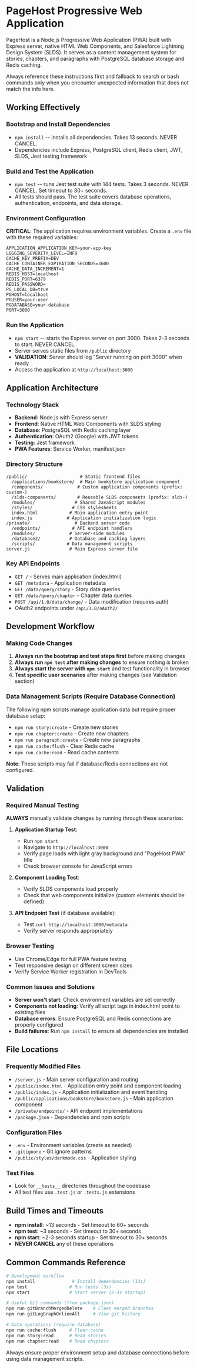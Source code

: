 # PageHost Progressive Web Application

PageHost is a Node.js Progressive Web Application (PWA) built with Express server, native HTML Web Components, and Salesforce Lightning Design System (SLDS). It serves as a content management system for stories, chapters, and paragraphs with PostgreSQL database storage and Redis caching.

Always reference these instructions first and fallback to search or bash commands only when you encounter unexpected information that does not match the info here.

## Working Effectively

### Bootstrap and Install Dependencies
- `npm install` -- installs all dependencies. Takes 13 seconds. NEVER CANCEL.
- Dependencies include Express, PostgreSQL client, Redis client, JWT, SLDS, Jest testing framework

### Build and Test the Application  
- `npm test` -- runs Jest test suite with 144 tests. Takes 3 seconds. NEVER CANCEL. Set timeout to 30+ seconds.
- All tests should pass. The test suite covers database operations, authentication, endpoints, and data storage.

### Environment Configuration
**CRITICAL**: The application requires environment variables. Create a `.env` file with these required variables:
```
APPLICATION_APPLICATION_KEY=your-app-key
LOGGING_SEVERITY_LEVEL=INFO
CACHE_KEY_PREFIX=DEV
CACHE_CONTAINER_EXPIRATION_SECONDS=3600
CACHE_DATA_INCREMENT=1
REDIS_HOST=localhost
REDIS_PORT=6379
REDIS_PASSWORD=
PG_LOCAL_DB=true
PGHOST=localhost
PGUSER=your-user
PGDATABASE=your-database
PORT=3000
```

### Run the Application
- `npm start` -- starts the Express server on port 3000. Takes 2-3 seconds to start. NEVER CANCEL.
- Server serves static files from `/public` directory
- **VALIDATION**: Server should log "Server running on port 3000" when ready
- Access the application at `http://localhost:3000`

## Application Architecture

### Technology Stack
- **Backend**: Node.js with Express server
- **Frontend**: Native HTML Web Components with SLDS styling
- **Database**: PostgreSQL with Redis caching layer
- **Authentication**: OAuth2 (Google) with JWT tokens
- **Testing**: Jest framework
- **PWA Features**: Service Worker, manifest.json

### Directory Structure
```
/public/                    # Static frontend files
  /applications/bookstore/  # Main bookstore application component
  /components/             # Custom application components (prefix: custom-)
  /slds-components/        # Reusable SLDS components (prefix: slds-)
  /modules/               # Shared JavaScript modules
  /styles/               # CSS stylesheets
  index.html            # Main application entry point
  index.js             # Application initialization logic
/private/                 # Backend server code
  /endpoints/            # API endpoint handlers
  /modules/             # Server-side modules
  /database2/           # Database and caching layers
  /scripts/            # Data management scripts
server.js               # Main Express server file
```

### Key API Endpoints
- `GET /` - Serves main application (index.html)
- `GET /metadata` - Application metadata
- `GET /data/query/story` - Story data queries
- `GET /data/query/chapter` - Chapter data queries
- `POST /api/1.0/data/change/` - Data modification (requires auth)
- OAuth2 endpoints under `/api/1.0/oAuth2/`

## Development Workflow

### Making Code Changes
1. **Always run the bootstrap and test steps first** before making changes
2. **Always run `npm test` after making changes** to ensure nothing is broken
3. **Always start the server with `npm start`** and test functionality in browser
4. **Test specific user scenarios** after making changes (see Validation section)

### Data Management Scripts (Require Database Connection)
The following npm scripts manage application data but require proper database setup:
- `npm run story:create` - Create new stories
- `npm run chapter:create` - Create new chapters  
- `npm run paragraph:create` - Create new paragraphs
- `npm run cache:flush` - Clear Redis cache
- `npm run cache:read` - Read cache contents

**Note**: These scripts may fail if database/Redis connections are not configured.

## Validation

### Required Manual Testing
**ALWAYS** manually validate changes by running through these scenarios:

1. **Application Startup Test**:
   - Run `npm start`
   - Navigate to `http://localhost:3000`
   - Verify page loads with light gray background and "PageHost PWA" title
   - Check browser console for JavaScript errors

2. **Component Loading Test**:
   - Verify SLDS components load properly
   - Check that web components initialize (custom elements should be defined)

3. **API Endpoint Test** (if database available):
   - Test `curl http://localhost:3000/metadata`
   - Verify server responds appropriately

### Browser Testing
- Use Chrome/Edge for full PWA feature testing
- Test responsive design on different screen sizes
- Verify Service Worker registration in DevTools

### Common Issues and Solutions
- **Server won't start**: Check environment variables are set correctly
- **Components not loading**: Verify all script tags in index.html point to existing files
- **Database errors**: Ensure PostgreSQL and Redis connections are properly configured
- **Build failures**: Run `npm install` to ensure all dependencies are installed

## File Locations

### Frequently Modified Files
- `/server.js` - Main server configuration and routing
- `/public/index.html` - Application entry point and component loading
- `/public/index.js` - Application initialization and event handling
- `/public/applications/bookstore/bookstore.js` - Main application component
- `/private/endpoints/` - API endpoint implementations
- `/package.json` - Dependencies and npm scripts

### Configuration Files
- `.env` - Environment variables (create as needed)
- `.gitignore` - Git ignore patterns
- `/public/styles/darkmode.css` - Application styling

### Test Files
- Look for `__tests__` directories throughout the codebase
- All test files use `.test.js` or `.tests.js` extensions

## Build Times and Timeouts

- **npm install**: ~13 seconds - Set timeout to 60+ seconds
- **npm test**: ~3 seconds - Set timeout to 30+ seconds  
- **npm start**: ~2-3 seconds startup - Set timeout to 30+ seconds
- **NEVER CANCEL** any of these operations

## Common Commands Reference

```bash
# Development workflow
npm install              # Install dependencies (13s)
npm test                # Run tests (3s) 
npm start               # Start server (2-3s startup)

# Useful Git commands (from package.json)
npm run gitBranchMergedDelete    # Clean merged branches
npm run gitLogGraphOnlineAll     # View git history

# Data operations (require database)
npm run cache:flush     # Clear cache
npm run story:read      # Read stories
npm run chapter:read    # Read chapters
```

Always ensure proper environment setup and database connections before using data management scripts.